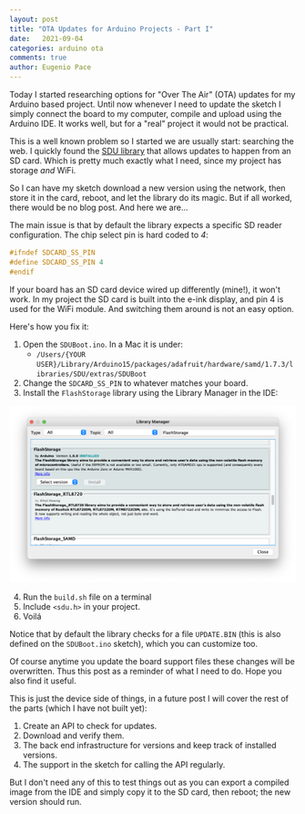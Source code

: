 ```yaml
---
layout: post
title: "OTA Updates for Arduino Projects - Part I"
date:   2021-09-04
categories: arduino ota
comments: true
author: Eugenio Pace
---
```


Today I started researching options for "Over The Air" (OTA) updates for my Arduino based project. Until now whenever I need to update the sketch I simply connect the board to my computer, compile and upload using the Arduino IDE. It works well, but for a "real" project it would not be practical.

This is a well known problem so I started we are usually start: searching the web. I quickly found the [SDU library](https://www.arduino.cc/en/Reference/SDU) that allows updates to happen from an SD card. Which is pretty much exactly what I need, since my project has storage *and* WiFi. 

So I can have my sketch download a new version using the network, then store it in the card, reboot, and let the library do its magic. But if all worked, there would be no blog post. And here we are...

The main issue is that by default the library expects a specific SD reader configuration. The chip select pin is hard coded to *4*:

```C++
#ifndef SDCARD_SS_PIN
#define SDCARD_SS_PIN 4
#endif
```

If your board has an SD card device wired up differently (mine!), it won't work. In my project the SD card is built into the e-ink display, and pin 4 is used for the WiFi module. And switching them around is not an easy option.

Here's how you fix it:

1. Open the `SDUBoot.ino`. In a Mac it is under:
	* `/Users/{YOUR USER}/Library/Arduino15/packages/adafruit/hardware/samd/1.7.3/libraries/SDU/extras/SDUBoot`
2. Change the `SDCARD_SS_PIN` to whatever matches your board.
3. Install the `FlashStorage` library using the Library Manager in the IDE:

![](/media/ard-fs-lib.png)

4. Run the `build.sh` file on a terminal
5. Include `<sdu.h>` in your project. 
6. Voilá

Notice that by default the library checks for a file `UPDATE.BIN` (this is also defined on the `SDUBoot.ino` sketch), which you can customize too.

Of course anytime you update the board support files these changes will be overwritten. Thus this post as a reminder of what I need to do. Hope you also find it useful.

This is just the device side of things, in a future post I will cover the rest of the parts (which I have not built yet):

1. Create an API to check for updates.
2. Download and verify them.
3. The back end infrastructure for versions and keep track of installed versions.
4. The support in the sketch for calling the API regularly.

But I don't need any of this to test things out as you can export a compiled image from the IDE and simply copy it to the SD card, then reboot; the new version should run.
